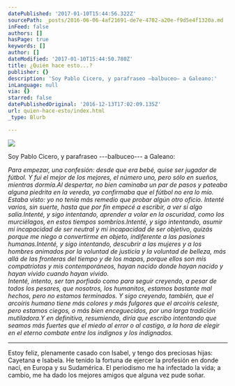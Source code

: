 ```yaml
---
datePublished: '2017-01-10T15:44:56.322Z'
sourcePath: _posts/2016-06-06-4af21691-de7e-4702-a20e-f9d5e4f1320a.md
inFeed: false
authors: []
hasPage: true
keywords: []
author: []
dateModified: '2017-01-10T15:44:50.780Z'
title: ¿Quién hace esto...?
publisher: {}
description: 'Soy Pablo Cicero, y parafraseo —balbuceo— a Galeano:'
inLanguage: null
via: {}
starred: false
datePublishedOriginal: '2016-12-13T17:02:09.135Z'
url: quien-hace-esto/index.html
_type: Blurb

---
```

![](https://s3-us-west-2.amazonaws.com/the-grid-img/p/3d11208dd82679f26135228a748ee3686c9e79b6.jpg)

Soy Pablo Cicero, y parafraseo ---balbuceo--- a Galeano:

_Para empezar, una confesión: desde que era bebé, quise ser jugador de fútbol. Y fui el mejor de los mejores, el número uno, pero sólo en sueños, mientras dormía.Al despertar, no bien caminaba un par de pasos y pateaba alguna piedrita en la vereda, ya confirmaba que el fútbol no era lo mío. Estaba visto: yo no tenía más remedio que probar algún otro oficio. Intenté varios, sin suerte, hasta que por fin empecé a escribir, a ver si algo salía.Intenté, y sigo intentando, aprender a volar en la oscuridad, como los murciélagos, en estos tiempos sombríos.Intenté, y sigo intentando, asumir mi incapacidad de ser neutral y mi incapacidad de ser objetivo, quizás porque me niego a convertirme en objeto, indiferente a las pasiones humanas.Intenté, y sigo intentando, descubrir a las mujeres y a los hombres animados por la voluntad de justicia y la voluntad de belleza, más allá de las fronteras del tiempo y de los mapas, porque ellos son mis compatriotas y mis contemporáneos, hayan nacido donde hayan nacido y hayan vivido cuando hayan vivido._  
_Intenté, intento, ser tan porfiado como para seguir creyendo, a pesar de todos los pesares, que nosotros, los humanitos, estamos bastante mal hechos, pero no estamos terminados. Y sigo creyendo, también, que el arcoíris humano tiene más colores y más fulgores que el arcoíris celeste, pero estamos ciegos, o más bien enceguecidos, por una larga tradición mutiladora.Y en definitiva, resumiendo, diría que escribo intentando que seamos más fuertes que el miedo al error o al castigo, a la hora de elegir en el eterno combate entre los indignos y los indignados._

---

Estoy feliz, plenamente casado con Isabel, y tengo dos preciosas hijas: Cayetana e Isabela. He tenido la fortuna de ejercer la profesión en donde nací, en Europa y su Sudamérica. El periodismo me ha infectado la vida; a cambio, me ha dado los mejores amigos que alguna vez pude soñar.